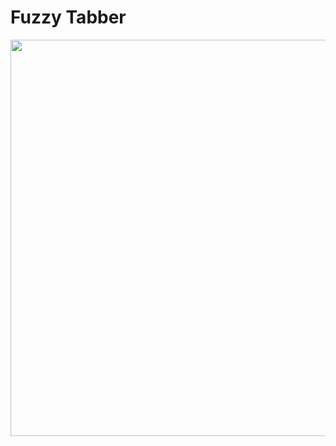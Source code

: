# Fuzzy Tabber

<p align="center">
  <img width="634" src="https://user-images.githubusercontent.com/1736957/149848635-e8b36c4b-5d10-4819-a290-5e533cfcdd6b.png">
</p>
